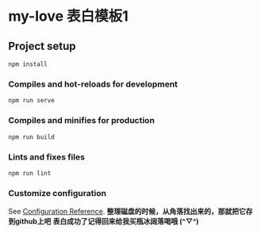 # my-love 表白模板1

## Project setup
```
npm install
```

### Compiles and hot-reloads for development
```
npm run serve
```

### Compiles and minifies for production
```
npm run build
```

### Lints and fixes files
```
npm run lint
```

### Customize configuration
See [Configuration Reference](https://cli.vuejs.org/config/).
**整理磁盘的时候，从角落找出来的，那就把它存到github上吧**
**表白成功了记得回来给我买瓶冰阔落喝哦 (^▽^)**